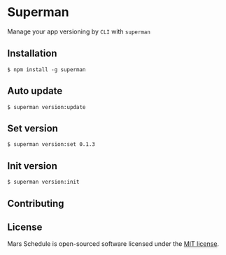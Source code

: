 # Superman
Manage your app versioning by `CLI` with `superman`

## Installation
    $ npm install -g superman

## Auto update
    $ superman version:update
    
## Set version
    $ superman version:set 0.1.3
    
## Init version
    $ superman version:init

## Contributing

## License
Mars Schedule is open-sourced software licensed under the [MIT license](http://opensource.org/licenses/MIT).
